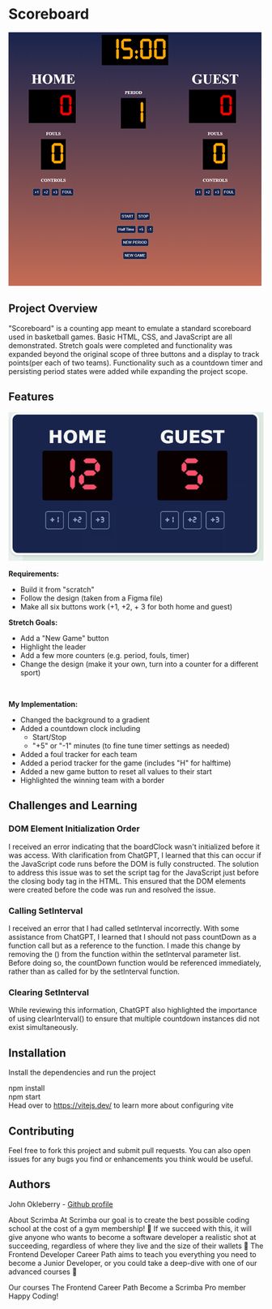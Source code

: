 # Scoreboard

![Preview image of final project](images\project-scoreboard.png)

## Project Overview 
"Scoreboard" is a counting app meant to emulate a standard scoreboard used in basketball games. Basic HTML, CSS, and JavaScript are all demonstrated. Stretch goals were completed and functionality was expanded beyond the original scope of three buttons and a display to track points(per each of two teams). Functionality such as a countdown timer and persisting period states were added while expanding the project scope.


## Features

![Example Given for Requirements](images\requirements-scoreboard.png)

__Requirements:__ <br/>
- Build it from "scratch"
- Follow the design (taken from a Figma file)
- Make all six buttons work (+1, +2, + 3 for both home and guest)

__Stretch Goals:__ <br/>

- Add a "New Game" button
- Highlight the leader
- Add a few more counters (e.g. period, fouls, timer)
- Change the design (make it your own, turn into a counter for a different sport)
</br>

**My Implementation:**<br/>

- Changed the background to a gradient
- Added a countdown clock including
    - Start/Stop
    - "+5" or "-1" minutes (to fine tune timer settings as needed)
- Added a foul tracker for each team
- Added a period tracker for the game (includes "H" for halftime)
- Added a new game button to reset all values to their start
- Highlighted the winning team with a border

## Challenges and Learning

### DOM Element Initialization Order

I received an error indicating that the boardClock wasn't initialized before it was access. With clarification from ChatGPT, I learned that this can occur if the JavaScript code runs before the DOM is fully constructed. The solution to address this issue was to set the script tag for the JavaScript just before the closing body tag in the HTML. This ensured that the DOM elements were created before the code was run and resolved the issue.

### Calling SetInterval

I received an error that I had called setInterval incorrectly. With some assistance from ChatGPT, I learned that I should not pass countDown as a function call but as a reference to the function. I made this change by removing the () from the function within the setInterval parameter list. Before doing so, the countDown function would be referenced immediately, rather than as called for by the setInterval function.

### Clearing SetInterval

While reviewing this information, ChatGPT also highlighted the importance of using clearInterval() to ensure that multiple countdown instances did not exist simultaneously.


## Installation
Install the dependencies and run the project

npm install<br/>
npm start<br/>
Head over to https://vitejs.dev/ to learn more about configuring vite

## Contributing
Feel free to fork this project and submit pull requests. You can also open issues for any bugs you find or enhancements you think would be useful.

## Authors
John Okleberry - [Github profile](https://github.com/John-Okleberry)

About Scrimba
At Scrimba our goal is to create the best possible coding school at the cost of a gym membership! 💜 If we succeed with this, it will give anyone who wants to become a software developer a realistic shot at succeeding, regardless of where they live and the size of their wallets 🎉 The Frontend Developer Career Path aims to teach you everything you need to become a Junior Developer, or you could take a deep-dive with one of our advanced courses 🚀

Our courses
The Frontend Career Path
Become a Scrimba Pro member
Happy Coding!
